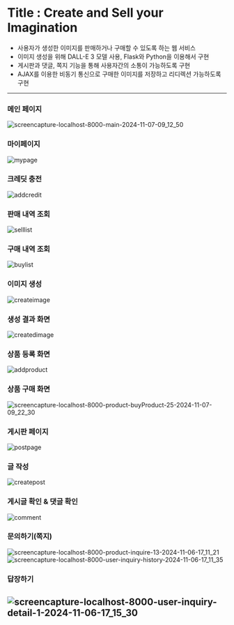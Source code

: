 # Title : Create and Sell your Imagination

- 사용자가 생성한 이미지를 판매하거나 구매할 수 있도록 하는 웹 서비스
- 이미지 생성을 위해 DALL-E 3 모델 사용, Flask와 Python을 이용해서 구현
- 게시판과 댓글, 쪽지 기능을 통해 사용자간의 소통이 가능하도록 구현
- AJAX를 이용한 비동기 통신으로 구매한 이미지를 저장하고 리디렉션 가능하도록 구현
---

### 메인 페이지

![screencapture-localhost-8000-main-2024-11-07-09_12_50](https://github.com/user-attachments/assets/0659f36e-0d4b-475f-b6dd-a2d6c3d0488d)

### 마이페이지

![mypage](https://github.com/user-attachments/assets/57e9c45a-1221-4c14-bbb3-bfc84585acc8)
### 크레딧 충전

![addcredit](https://github.com/user-attachments/assets/9df5e422-638a-4e84-a9f5-4837d4f19b94)

### 판매 내역 조회

![selllist](https://github.com/user-attachments/assets/939f786e-fc87-4d42-802d-1b5c026bd343)

### 구매 내역 조회

![buylist](https://github.com/user-attachments/assets/f8e46a0b-3c7d-4715-95f1-ef6f3a4cc117)

### 이미지 생성

![createimage](https://github.com/user-attachments/assets/d805c442-a61b-4ab5-903c-f42637507b90)

### 생성 결과 화면

![createdimage](https://github.com/user-attachments/assets/f8661dd0-348c-4050-b42e-5deed01f8629)

### 상품 등록 화면

![addproduct](https://github.com/user-attachments/assets/b3f669b1-3490-4eee-9e49-86194aefdc67)

### 상품 구매 화면

![screencapture-localhost-8000-product-buyProduct-25-2024-11-07-09_22_30](https://github.com/user-attachments/assets/757a8ffb-ddc4-45bb-ac08-0666f79fe94a)

### 게시판 페이지

![postpage](https://github.com/user-attachments/assets/c06c9aa5-a633-461e-a179-873f18a2124a)

### 글 작성

![createpost](https://github.com/user-attachments/assets/fd4f3c5f-df75-4e00-a63d-2b8bc6118087)

### 게시글 확인 & 댓글 확인

![comment](https://github.com/user-attachments/assets/a36dfaf8-3842-4a79-b7e7-efd091b42b25)

### 문의하기(쪽지)

![screencapture-localhost-8000-product-inquire-13-2024-11-06-17_11_21](https://github.com/user-attachments/assets/af9e0f29-b7ba-459f-8fc9-8949c5ff72fe)
![screencapture-localhost-8000-user-inquiry-history-2024-11-06-17_11_35](https://github.com/user-attachments/assets/dc758361-1ea2-41ef-ba74-c223f44243e8)

### 답장하기

![screencapture-localhost-8000-user-inquiry-detail-1-2024-11-06-17_15_30](https://github.com/user-attachments/assets/df5b663c-7fed-4d8c-a254-09dd61374bff)
---
